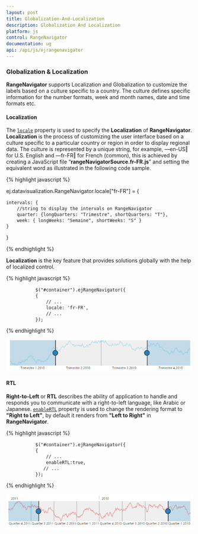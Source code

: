 ```yaml
---
layout: post
title: Globalization-And-Localization
description: Globalization And Localization
platform: js
control: RangeNavigator
documentation: ug
api: /api/js/ejrangenavigator
---
```



### Globalization & Localization

**RangeNavigator** supports Localization and Globalization to customize the labels based on a culture specific to a country. The culture defines specific information for the number formats, week and month names, date and time formats etc. 

#### Localization

The [`locale`](../api/js/ejrangenavigator#members:locale) property is used to specify the **Localization** of **RangeNavigator**. **Localization** is the process of customizing the user interface based on a culture specific to a particular country or region in order to display regional data.  The culture is represented by a unique string, for example, ―en-US‖ for U.S. English and ―fr-FR‖ for French (common), this is achieved by creating a JavaScript file “**rangeNavigatorSource.fr-FR.js**” and setting the equivalent word as illustrated in the following code sample.



{% highlight javascript %}

ej.datavisualization.RangeNavigator.locale["fr-FR"] = {

    intervals: {
        //string to display the intervals on RangeNavigator
        quarter: {longQuarters: "Trimestre", shortQuarters: "T"},
        week: { longWeeks: "Semaine", shortWeeks: "S" }
    }
}


{% endhighlight %}

**Localization** is the key feature that provides solutions globally with the help of localized control. 

{% highlight javascript %}


               $("#container").ejRangeNavigator({
               {   
                   // ...              
                   locale: 'fr-FR',
                   // ...             
               });


{% endhighlight %}



![](/js/RangeNavigator/Globalization-And-Localization_images/Globalization-And-Localization_img1.png) 

#### RTL

**Right-to-Left** or **RTL** describes the ability of application to handle and responds you to communicate with a right-to-left language, like Arabic or Japanese. [`enableRTL`](../api/js/ejrangenavigator#members:enablertl) property is used to change the rendering format  to **"Right to Left"**, by default it renders from **"Left to Right"** in **RangeNavigator**.

{% highlight javascript %}


               $("#container").ejRangeNavigator({
               {   
                   // ...              
                   enableRTL:true,
                  // ...             
               });


{% endhighlight %}



![](/js/RangeNavigator/Globalization-And-Localization_images/Globalization-And-Localization_img2.png) 



